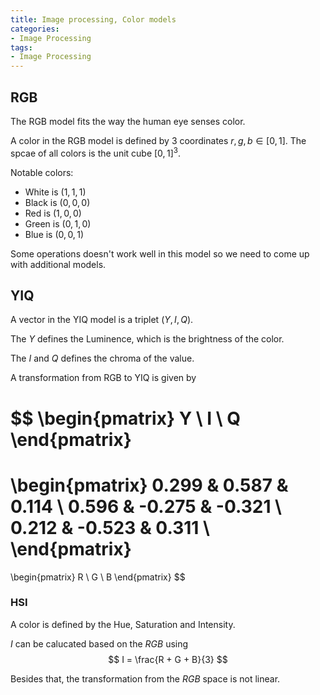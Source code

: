 ```yaml
---
title: Image processing, Color models
categories:
- Image Processing
tags:
- Image Processing
---
```


## RGB

The RGB model fits the way the human eye senses color.

A color in the RGB model is defined by 3 coordinates $r, g, b \in [0, 1]$. The spcae of all colors is the unit cube $[0, 1]^3$.

Notable colors:
- White is $(1, 1, 1)$
- Black is $(0, 0, 0)$
- Red is $(1, 0, 0)$
- Green is $(0, 1, 0)$
- Blue is $(0, 0, 1)$

Some operations doesn't work well in this model so we need to come up with additional models.

## YIQ

A vector in the YIQ model is a triplet $(Y, I, Q)$.

The $Y$ defines the Luminence, which is the brightness of the color.

The $I$ and $Q$ defines the chroma of the value.

A transformation from RGB to YIQ is given by

$$
\begin{pmatrix}
Y \\
I \\
Q
\end{pmatrix}
=
\begin{pmatrix}
0.299 & 0.587 & 0.114 \\
0.596 & -0.275 & -0.321 \\
0.212 & -0.523 & 0.311 \\
\end{pmatrix}
=
\begin{pmatrix}
R \\
G \\
B
\end{pmatrix}
$$

### HSI

A color is defined by the Hue, Saturation and Intensity.

$I$ can be calucated based on the $RGB$ using
$$
I = \frac{R + G + B}{3}
$$

Besides that, the transformation from the $RGB$ space is not linear.

